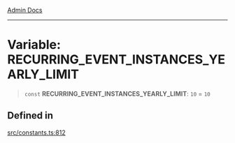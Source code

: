 [Admin Docs](/)

***

# Variable: RECURRING\_EVENT\_INSTANCES\_YEARLY\_LIMIT

> `const` **RECURRING\_EVENT\_INSTANCES\_YEARLY\_LIMIT**: `10` = `10`

## Defined in

[src/constants.ts:812](https://github.com/Suyash878/talawa-api/blob/cfd688207611ba245c99edd8dbaccb2cdbf6a043/src/constants.ts#L812)
